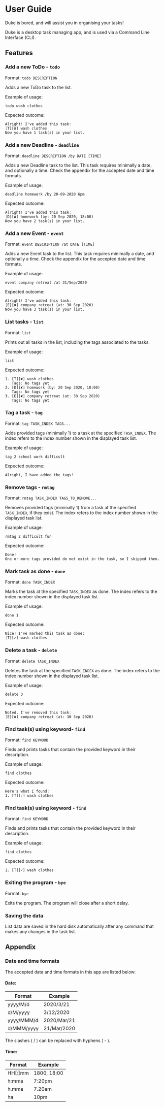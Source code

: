 # User Guide
Duke is bored, and will assist you in organising your tasks!

Duke is a desktop task managing app, and is used via a Command Line Interface (CLI).

## Features 

### Add a new ToDo - `todo`
Format: `todo DESCRIPTION`

Adds a new ToDo task to the list.

Example of usage:

`todo wash clothes`

Expected outcome:

`Alright! I've added this task:`  
`[T][✘] wash clothes`  
`Now you have 1 task(s) in your list.`

### Add a new Deadline - `deadline`
Format: `deadline DESCRIPTION /by DATE [TIME]`

Adds a new Deadline task to the list. This task requires minimally a date, and optionally
a time. Check the appendix for the accepted date and time formats.

Example of usage:

`deadline homework /by 20-09-2020 6pm`

Expected outcome:

`Alright! I've added this task:`  
`[D][✘] homework (by: 20 Sep 2020, 18:00)`  
`Now you have 2 task(s) in your list.`

### Add a new Event - `event`
Format: `event DESCRIPTION /at DATE [TIME]`

Adds a new Event task to the list. This task requires minimally a date, and optionally
a time. Check the appendix for the accepted date and time formats.

Example of usage:

`event company retreat /at 31/Sep/2020`

Expected outcome:

`Alright! I've added this task:`  
`[E][✘] company retreat (at: 30 Sep 2020)`  
`Now you have 3 task(s) in your list.`

### List tasks - `list`
Format: `list`

Prints out all tasks in the list, including the tags associated to the tasks.

Example of usage:

`list`

Expected outcome:

`1. [T][✘] wash clothes`  
`   Tags: No tags yet`  
`2. [D][✘] homework (by: 20 Sep 2020, 18:00)`  
`   Tags: No tags yet`  
`3. [E][✘] company retreat (at: 30 Sep 2020)`  
`   Tags: No tags yet`

### Tag a task - `tag`
Format: `tag TASK_INDEX TAGS...`

Adds provided tags (minimally 1) to a task at the specified `TASK_INDEX`. The index refers to the index
number shown in the displayed task list. 

Example of usage:

`tag 2 school work difficult`

Expected outcome:

`Alright, I have added the tags!`

### Remove tags - `rmtag`
Format: `rmtag TASK_INDEX TAGS_TO_REMOVE...`

Removes provided tags (minimally 1) from a task at the specified `TASK_INDEX`, if they exist. The index refers to the index
number shown in the displayed task list. 

Example of usage:

`rmtag 2 difficult fun`

Expected outcome:

`Done!`  
`One or more tags provided do not exist in the task, so I skipped them.`

### Mark task as done - `done`
Format: `done TASK_INDEX`

Marks the task at the specified `TASK_INDEX` as done. The index refers to the index
number shown in the displayed task list. 

Example of usage:

`done 1`

Expected outcome:

`Nice! I've marked this task as done:`  
`[T][✓] wash clothes`

### Delete a task - `delete`
Format: `delete TASK_INDEX`

Deletes the task at the specified `TASK_INDEX` as done. The index refers to the index
number shown in the displayed task list. 

Example of usage:

`delete 3`

Expected outcome:

`Noted. I've removed this task:`  
`[E][✘] company retreat (at: 30 Sep 2020)`

### Find task(s) using keyword- `find`
Format: `find KEYWORD`

Finds and prints tasks that contain the provided keyword in their description.

Example of usage:

`find clothes`

Expected outcome:

`Here's what I found:`  
`1. [T][✓] wash clothes`

### Find task(s) using keyword - `find`

Format: `find KEYWORD`

Finds and prints tasks that contain the provided keyword in their description.

Example of usage:

`find clothes`

Expected outcome:

`1. [T][✓] wash clothes`

### Exiting the program - `bye`
Format: `bye`

Exits the program. The program will close after a short delay.

### Saving the data
List data are saved in the hard disk automatically after any command that makes
any changes in the task list.

## Appendix
### Date and time formats
The accepted date and time formats in this app are listed below:

#### Date:

| Format | Example |
| ------- | -------- |
| yyyy/M/d | 2020/3/21 |
| d/M/yyyy | 3/12/2020 |
| yyyy/MMM/d | 2020/Mar/21 |
| d/MMM/yyyy | 21/Mar/2020 |

The slashes ( / ) can be replaced with hyphens ( - ).

#### Time:

| Format | Example |
| ------ | ------- |
| HH[:]mm | 1800, 18:00 |
| h:mma | 7:20pm |
| h.mma | 7.20am |
| ha | 10pm |
